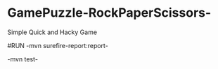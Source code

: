 # GamePuzzle-RockPaperScissors-
Simple Quick and Hacky Game

#RUN
-mvn surefire-report:report-


-mvn test-
